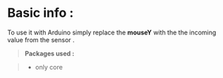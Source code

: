 
Basic info :
==============

To use it with Arduino simply replace the **mouseY** with the the incoming value from the sensor .

>**Packages used :**

> -  only core